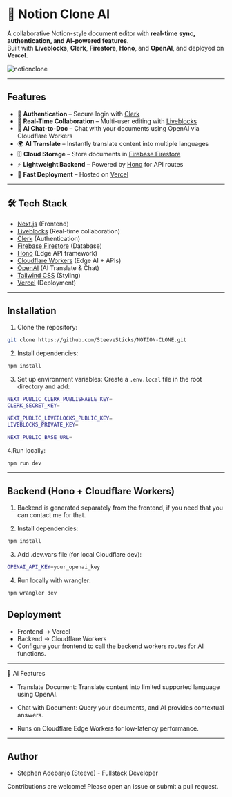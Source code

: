 # 📝 Notion Clone AI

A collaborative Notion-style document editor with **real-time sync, authentication, and AI-powered features**.  
Built with **Liveblocks**, **Clerk**, **Firestore**, **Hono**, and **OpenAI**, and deployed on **Vercel**.

![notionclone](https://github.com/user-attachments/assets/6da1dfd0-0043-46b7-aa0d-c388caaff92d)

---

## Features

- 🔑 **Authentication** – Secure login with [Clerk](https://clerk.com)
- 🤝 **Real-Time Collaboration** – Multi-user editing with [Liveblocks](https://liveblocks.io)
- 💬 **AI Chat-to-Doc** – Chat with your documents using OpenAI via Cloudflare Workers
- 🌍 **AI Translate** – Instantly translate content into multiple languages
- 🗄 **Cloud Storage** – Store documents in [Firebase Firestore](https://firebase.google.com/docs/firestore)
- ⚡ **Lightweight Backend** – Powered by [Hono](https://hono.dev) for API routes
- 🚀 **Fast Deployment** – Hosted on [Vercel](https://vercel.com)

---

## 🛠 Tech Stack

- [Next.js](https://nextjs.org/) (Frontend)
- [Liveblocks](https://liveblocks.io/) (Real-time collaboration)
- [Clerk](https://clerk.com/) (Authentication)
- [Firebase Firestore](https://firebase.google.com/) (Database)
- [Hono](https://hono.dev/) (Edge API framework)
- [Cloudflare Workers](https://developers.cloudflare.com/workers/) (Edge AI + APIs)
- [OpenAI](https://openai.com/) (AI Translate & Chat)
- [Tailwind CSS](https://tailwindcss.com/) (Styling)
- [Vercel](https://vercel.com/) (Deployment)

---

## Installation

1. Clone the repository:

```bash
git clone https://github.com/SteeveSticks/NOTION-CLONE.git
```

2. Install dependencies:

```bash
npm install
```

3. Set up environment variables:
   Create a `.env.local` file in the root directory and add:

```bash
NEXT_PUBLIC_CLERK_PUBLISHABLE_KEY=
CLERK_SECRET_KEY=

NEXT_PUBLIC_LIVEBLOCKS_PUBLIC_KEY=
LIVEBLOCKS_PRIVATE_KEY=

NEXT_PUBLIC_BASE_URL=
```

4.Run locally:

```bash
npm run dev
```

---

## Backend (Hono + Cloudflare Workers)

1. Backend is generated separately from the frontend, if you need that you can contact me for that.

2. Install dependencies:

```bash
npm install
```

3. Add .dev.vars file (for local Cloudflare dev):

```bash
OPENAI_API_KEY=your_openai_key
```

4. Run locally with wrangler:

```bash
npm wrangler dev
```

## Deployment

- Frontend -> Vercel
- Backend -> Cloudflare Workers
- Configure your frontend to call the backend workers routes for AI functions.

---

🤖 AI Features

- Translate Document: Translate content into limited supported language using OpenAI.

- Chat with Document: Query your documents, and AI provides contextual answers.

- Runs on Cloudflare Edge Workers for low-latency performance.

---

## Author

- Stephen Adebanjo (Steeve) - Fullstack Developer

Contributions are welcome! Please open an issue or submit a pull request.
